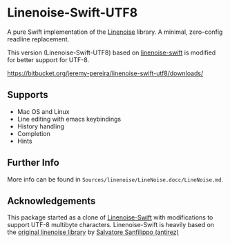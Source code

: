 # Linenoise-Swift-UTF8

A pure Swift implementation of the 
[Linenoise](http://github.com/antirez/linenoise) library.
A minimal, zero-config readline replacement.

This version (Linenoise-Swift-UTF8) based on 
[linenoise-swift](https://github.com/andybest/linenoise-swift)
is modified for better support for UTF-8.

https://bitbucket.org/jeremy-pereira/linenoise-swift-utf8/downloads/

## Supports
* Mac OS and Linux
* Line editing with emacs keybindings
* History handling
* Completion
* Hints

## Further Info

More info can be found in `Sources/linenoise/LineNoise.docc/LineNoise.md`. 

## Acknowledgements
This package started as a clone of [Linenoise-Swift](https://github.com/andybest/linenoise-swift) 
with modifications to support UTF-8 multibyte characters. Linenoise-Swift is 
heavily based on the [original linenoise library](http://github.com/antirez/linenoise) 
by [Salvatore Sanfilippo (antirez)](http://github.com/antirez)
